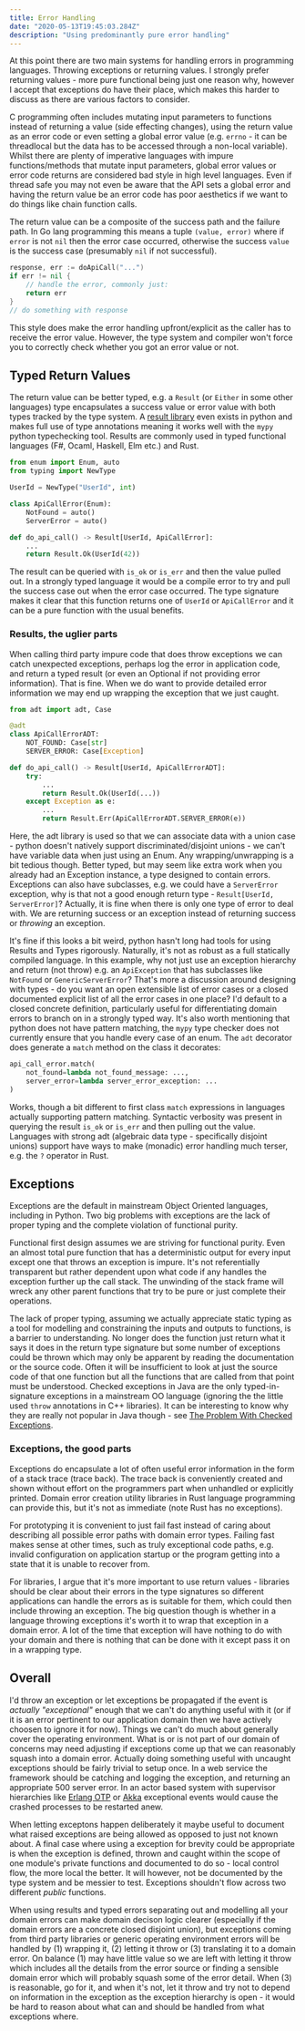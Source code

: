 ```yaml
---
title: Error Handling
date: "2020-05-13T19:45:03.284Z"
description: "Using predominantly pure error handling"
---
```


At this point there are two main systems for handling errors in programming languages. Throwing exceptions or returning values. I strongly prefer returning values - more pure functional being just one reason why, however I
accept that exceptions do have their place, which makes this harder to discuss as there are various factors to consider.

C programming often includes mutating input parameters to functions instead of returning
a value (side effecting changes), using the return value as an error code or even setting a global
error value (e.g. `errno` - it can be threadlocal but the data has to be accessed through a non-local variable).
Whilst there are plenty of imperative languages with impure functions/methods that mutate input
parameters, global error values or error code returns are considered bad style in high level languages. Even if thread safe you may not even be aware that the API sets a global error and having the return value be an
error code has poor aesthetics if we want to do things like chain function calls.

The return value can be a composite of the success path and the failure path. In Go lang programming this means a
tuple `(value, error)` where if `error` is not `nil` then the error case occurred, otherwise the success `value` is the
success case (presumably `nil` if not successful).

```go
response, err := doApiCall("...")
if err != nil {
    // handle the error, commonly just:
    return err
}
// do something with response
```

This style does make the error handling upfront/explicit as the
caller has to receive the error value. However, the type system and compiler won't force you to correctly check
whether you got an error value or not.

## Typed Return Values

The return value can be better typed, e.g. a `Result` (or `Either` in some other languages) type encapsulates a success
value or error value with both types tracked by the type system. A [result library](https://pypi.org/project/result/) even exists in python and makes full use of type annotations meaning it works well with the `mypy` python typechecking tool. Results are commonly used in typed functional languages (F#, Ocaml, Haskell, Elm etc.) and Rust.


```python
from enum import Enum, auto
from typing import NewType

UserId = NewType("UserId", int)

class ApiCallError(Enum):
    NotFound = auto()
    ServerError = auto()

def do_api_call() -> Result[UserId, ApiCallError]:
    ...
    return Result.Ok(UserId(42))
```

The result can be queried with `is_ok` or `is_err` and then the value pulled out. In a strongly typed language it
would be a compile error to try and pull the success case out when the error case occurred. The type signature makes
it clear that this function returns one of `UserId` or `ApiCallError` and it can be a pure function with the usual
benefits.


### Results, the uglier parts

When calling third party impure code that does throw exceptions we can catch unexpected exceptions, perhaps log the
error in application code, and return a typed result (or even an Optional if not providing error
information). That is fine. When we do want to provide detailed error information we may end up wrapping the exception
that we just caught.

```python
from adt import adt, Case

@adt
class ApiCallErrorADT:
    NOT_FOUND: Case[str]
    SERVER_ERROR: Case[Exception]

def do_api_call() -> Result[UserId, ApiCallErrorADT]:
    try:
        ...
        return Result.Ok(UserId(...))
    except Exception as e:
        ...
        return Result.Err(ApiCallErrorADT.SERVER_ERROR(e))
```

Here, the adt library is used so that we can associate data with a union case - python doesn't natively support
discriminated/disjoint unions - we can't have variable data when just using an Enum. Any wrapping/unwrapping is a
bit tedious though. Better typed, but may seem like extra work when you already had an Exception instance, a type
designed to contain errors. Exceptions can also have subclasses, e.g. we could have a `ServerError` exception, why is
that not a good enough return type - `Result[UserId, ServerError]`? Actually, it is fine when there is only one type
of error to deal with. We are returning success or an exception instead of returning success or *throwing* an exception.

It's fine if this looks a bit weird, python hasn't long had tools for using Results and Types rigorously. Naturally,
it's not as robust as a full statically compiled language. In this example, why not just use an exception hierarchy
and return (not throw)
e.g. an `ApiException` that has subclasses like `NotFound` or `GenericServerError`? That's more a discussion around
designing with types - do you want an open extensible list of error cases or a closed documented explicit list of all
the error cases in one place? I'd default to a closed concrete definition, particularly useful for differentiating domain errors to branch on in a strongly typed way. It's also worth mentioning that python does
not have pattern matching, the `mypy` type checker does not currently ensure that you handle every case of an enum.
The `adt` decorator does generate a `match` method on the class it decorates:

```python
api_call_error.match(
    not_found=lambda not_found_message: ...,
    server_error=lambda server_error_exception: ...
)
```

Works, though a bit different to first class `match` expressions in languages actually supporting pattern matching.
Syntactic verbosity was present in querying the result `is_ok` or `is_err` and then pulling out the value.
Languages with strong adt (algebraic data type - specifically disjoint unions) support have ways to make (monadic)
error handling much terser, e.g. the `?` operator in Rust.

## Exceptions

Exceptions are the default in mainstream Object Oriented languages, including in Python. Two big problems with
exceptions are the lack of proper typing and the complete violation of functional purity.

Functional first design assumes we are striving for functional purity. Even an almost total pure function that
has a deterministic output for every input except one that throws an exception is impure. It's not referentially
transparent but rather dependent upon what code if any handles the exception further up the call stack. The unwinding
of the stack frame will wreck any other parent functions that try to be pure or just complete their operations.

The lack of proper typing, assuming we actually appreciate static typing as a tool for modelling and constraining the
inputs and outputs to functions, is a barrier to understanding. No longer does the function just return what it says
it does in the return type signature but some number of exceptions could be thrown which may only be apparent by reading
the documentation or the source code. Often it will be insufficient to look at just the source code of that one
function but all the functions that are called from that point must be understood. Checked exceptions in Java are the
only typed-in-signature exceptions in a mainstream OO language (ignoring the the little used `throw` annotations in C++ libraries).
It can be interesting to know why they are really not popular in Java though - see [The Problem With Checked Exceptions](http://wiki.c2.com/?TheProblemWithCheckedExceptions).

### Exceptions, the good parts

Exceptions do encapsulate a lot of often useful error information in the form of a stack trace (trace back). The
trace back is conveniently created and shown without effort on the programmers part when unhandled or explicitly
printed. Domain error creation utility libraries in Rust language programming can provide this, but it's not as
immediate (note Rust has no exceptions).

For prototyping it is convenient to just fail fast instead of caring about describing all possible error paths with domain
error types. Failing fast makes sense at other times, such as truly exceptional code paths, e.g. invalid configuration
on application startup or the program getting into a state that it is unable to recover from.

For libraries, I argue that it's more important to use return values - libraries should be clear about their errors
in the type signatures so different applications can handle the errors as is suitable for them, which could then
include throwing an exception. The big question though is whether in a language throwing exceptions it's worth it to
wrap that exception in a domain error. A lot of the time that exception will have nothing to do with your domain and
there is nothing that can be done with it except pass it on in a wrapping type.

## Overall

I'd throw an exception or let exceptions be propagated if the event is *actually "exceptional"* enough that we can't do anything useful with it (or if it is an error pertinent to our application domain then we have actively choosen to ignore it for now). Things we can't do much about generally cover the operating environment. What is or is not part of
our domain of concerns may need adjusting if exceptions come up that we can reasonably squash into a domain error.
Actually doing something useful with uncaught exceptions should be fairly trivial to setup once. In a web service the
framework should be catching and logging the exception, and returning an appropriate 500 server error.
In an actor based system with supervisor hierarchies like [Erlang OTP](https://www.erlang.org/) or [Akka](https://akka.io/) exceptional events would cause the crashed processes to be restarted anew.

When letting exceptons happen deliberately it maybe useful to document what raised exceptions are
being allowed as opposed to just not known about. A final case where using a exception for brevity could be appropriate
is when the exception is defined, thrown and caught within the scope of one module's private functions and documented
to do so - local control flow, the more local the better. It will however, not be documented by the type system and be
messier to test. Exceptions shouldn't flow across two different *public* functions.

When using results and typed errors separating out and modelling all your domain errors can make domain decison logic
clearer (especially if the domain errors are a concrete closed disjoint union), but exceptions coming from third party
libraries or generic operating environment errors will be handled by (1) wrapping it, (2) letting it throw or (3)
translating it to a domain error. On balance (1) may have little value so we are left with letting it throw which
includes all the details from the error source or finding a sensible domain error which will probably squash some of
the error detail. When (3) is reasonable, go for it, and when it's not, let it throw and try not to depend on
information in the exception as the exception hierarchy is open - it would be hard to reason about what can and should
be handled from what exceptions where.
